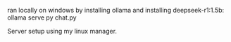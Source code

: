 ran locally on windows by installing ollama and installing deepseek-r1:1.5b:
ollama serve
py chat.py

Server setup using my linux manager.





